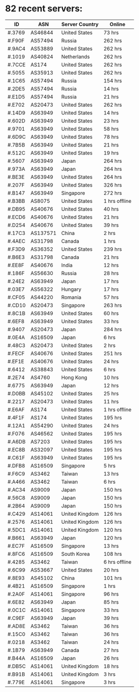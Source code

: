 # 82 recent servers:

| ID | ASN | Server Country | Online |
| ------ | ------ | ------ | ------ |
| #.3769 | AS46844 | United States | 73 hrs |
| #.F90F | AS57494 | Russia | 262 hrs |
| #.9AC4 | AS53889 | United States | 262 hrs |
| #.1019 | AS40824 | Netherlands | 262 hrs |
| #.7CCE | AS174 | United States | 262 hrs |
| #.5055 | AS35913 | United States | 262 hrs |
| #.1C65 | AS57494 | Russia | 154 hrs |
| #.2DE5 | AS57494 | Russia | 14 hrs |
| #.E1D5 | AS57494 | Russia | 21 hrs |
| #.E702 | AS20473 | United States | 262 hrs |
| #.14D9 | AS63949 | United States | 14 hrs |
| #.602D | AS63949 | United States | 23 hrs |
| #.9701 | AS63949 | United States | 58 hrs |
| #.6D9C | AS63949 | United States | 78 hrs |
| #.7B5B | AS63949 | United States | 21 hrs |
| #.512C | AS63949 | United States | 19 hrs |
| #.5607 | AS63949 | Japan | 264 hrs |
| #.973A | AS63949 | Japan | 264 hrs |
| #.BE3E | AS63949 | United States | 264 hrs |
| #.207F | AS63949 | United States | 326 hrs |
| #.B147 | AS63949 | Singapore | 272 hrs |
| #.B3BB | AS8075 | United States | 1 hrs offline |
| #.DB95 | AS40676 | United States | 40 hrs |
| #.ECD6 | AS40676 | United States | 21 hrs |
| #.D254 | AS40676 | United States | 39 hrs |
| #.17C3 | AS137571 | China | 2 hrs |
| #.4AEC | AS31798 | Canada | 1 hrs |
| #.F3D9 | AS36352 | United States | 239 hrs |
| #.B6E3 | AS31798 | Canada | 21 hrs |
| #.EE8F | AS40676 | India | 12 hrs |
| #.186F | AS56630 | Russia | 28 hrs |
| #.24E2 | AS63949 | Japan | 17 hrs |
| #.03E7 | AS56322 | Hungary | 17 hrs |
| #.CF05 | AS44220 | Romania | 57 hrs |
| #.CD10 | AS20473 | Singapore | 263 hrs |
| #.8C1B | AS63949 | United States | 60 hrs |
| #.6EF8 | AS63949 | United States | 33 hrs |
| #.9407 | AS20473 | Japan | 284 hrs |
| #.0E4A | AS16509 | Japan | 6 hrs |
| #.48C3 | AS20473 | United States | 2 hrs |
| #.FECF | AS40676 | United States | 251 hrs |
| #.EF1E | AS40676 | United States | 24 hrs |
| #.6412 | AS38843 | United States | 6 hrs |
| #.2E74 | AS4760 | Hong Kong | 10 hrs |
| #.6775 | AS63949 | Japan | 12 hrs |
| #.D0BB | AS45102 | United States | 25 hrs |
| #.2217 | AS20473 | United States | 11 hrs |
| #.E6AF | AS174 | United States | 1 hrs offline |
| #.4F1F | AS174 | United States | 195 hrs |
| #.12A1 | AS54290 | United States | 24 hrs |
| #.F076 | AS46562 | United States | 195 hrs |
| #.A6DB | AS7203 | United States | 195 hrs |
| #.EC8B | AS32097 | United States | 195 hrs |
| #.C61F | AS63949 | United States | 195 hrs |
| #.DFB8 | AS16509 | Singapore | 5 hrs |
| #.F6C9 | AS3462 | Taiwan | 13 hrs |
| #.A466 | AS3462 | Taiwan | 6 hrs |
| #.AC34 | AS9009 | Japan | 150 hrs |
| #.56C8 | AS9009 | Japan | 150 hrs |
| #.2B64 | AS9009 | Japan | 150 hrs |
| #.C429 | AS14061 | United Kingdom | 126 hrs |
| #.2576 | AS14061 | United Kingdom | 126 hrs |
| #.5DC1 | AS14061 | United Kingdom | 120 hrs |
| #.B661 | AS63949 | Japan | 120 hrs |
| #.EC7F | AS16509 | Singapore | 13 hrs |
| #.8FC6 | AS16509 | South Korea | 108 hrs |
| #.4285 | AS3462 | Taiwan | 6 hrs offline |
| #.6C99 | AS53667 | United States | 20 hrs |
| #.8E93 | AS45102 | China | 101 hrs |
| #.4B21 | AS16509 | Singapore | 1 hrs |
| #.2A0F | AS14061 | Singapore | 96 hrs |
| #.6E82 | AS63949 | Japan | 85 hrs |
| #.0C1C | AS14061 | Singapore | 33 hrs |
| #.C9EF | AS63949 | Japan | 39 hrs |
| #.AD8E | AS3462 | Taiwan | 36 hrs |
| #.15C0 | AS3462 | Taiwan | 36 hrs |
| #.0218 | AS3462 | Taiwan | 24 hrs |
| #.1B79 | AS63949 | Canada | 27 hrs |
| #.B44A | AS16509 | Japan | 26 hrs |
| #.DB5C | AS14061 | United Kingdom | 18 hrs |
| #.B91B | AS14061 | United Kingdom | 3 hrs |
| #.779E | AS14061 | Singapore | 3 hrs |

